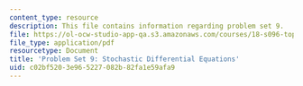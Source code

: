 ```yaml
---
content_type: resource
description: This file contains information regarding problem set 9.
file: https://ol-ocw-studio-app-qa.s3.amazonaws.com/courses/18-s096-topics-in-mathematics-with-applications-in-finance-fall-2013/c02bf5203e965227082b82fa1e59afa9_MIT18_S096F13_pset9.pdf
file_type: application/pdf
resourcetype: Document
title: 'Problem Set 9: Stochastic Differential Equations'
uid: c02bf520-3e96-5227-082b-82fa1e59afa9
---
```


